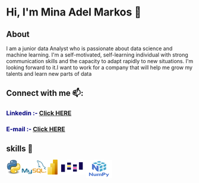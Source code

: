 # **Hi, I'm Mina Adel Markos 👋**

## About 


I am a junior data Analyst who is 
passionate about data science and 
machine learning. I'm a 
self-motivated, self-learning 
individual with strong 
communication skills and the 
capacity to adapt rapidly to new 
situations. I'm looking forward to 
it.I want to work for a company 
that will help me grow my talents 
and learn new parts of data 

## Connect with me 📫:

<h3><b><span style="color:navy">Linkedin :- </span><a href='https://www.linkedin.com/in/mina-markos-343b8b171/'><b>Click HERE</b></a> </b></h3>  

<h3><b><span style="color:navy">E-mail :- </span><a href='mina.markos6565@gmail.com'><b>Click HERE</b></a> </b></h3>  



## skills 👀

<center>
<img align="left" width="40" height="40" src="Python.svg.png">
<img align="left" width="70" height="40" src="mysql.jpeg">
<img align="left" width="30" height="40" src="powerpi.png">
<img align="left" width="75" height="40" src="pandas.png">
<img align="left" width="70" height="50" src="numpy.png">

</center>



